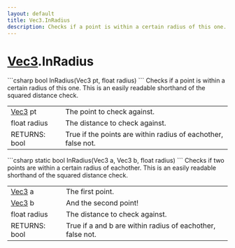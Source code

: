 ```yaml
---
layout: default
title: Vec3.InRadius
description: Checks if a point is within a certain radius of this one. This is an easily readable shorthand of the squared distance check.
---
```

# [Vec3]({{site.url}}/Pages/Reference/Vec3.html).InRadius

<div class='signature' markdown='1'>
```csharp
bool InRadius(Vec3 pt, float radius)
```
Checks if a point is within a certain radius of this one.
This is an easily readable shorthand of the squared distance check.
</div>

|  |  |
|--|--|
|[Vec3]({{site.url}}/Pages/Reference/Vec3.html) pt|The point to check against.|
|float radius|The distance to check against.|
|RETURNS: bool|True if the points are within radius of eachother, false not.|

<div class='signature' markdown='1'>
```csharp
static bool InRadius(Vec3 a, Vec3 b, float radius)
```
Checks if two points are within a certain radius of
eachother. This is an easily readable shorthand of the squared
distance check.
</div>

|  |  |
|--|--|
|[Vec3]({{site.url}}/Pages/Reference/Vec3.html) a|The first point.|
|[Vec3]({{site.url}}/Pages/Reference/Vec3.html) b|And the second point!|
|float radius|The distance to check against.|
|RETURNS: bool|True if a and b are within radius of eachother, false not.|




